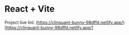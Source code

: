 # React + Vite

Project live linl: (https://clinquant-bunny-98dffd.netlify.app/)[https://clinquant-bunny-98dffd.netlify.app/]